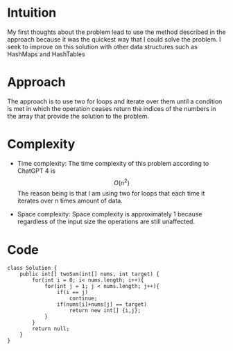# Intuition
My first thoughts about the problem lead to use the method described in the approach because it was the quickest way that I could solve the problem. I seek to improve on this solution with other data structures such as HashMaps and HashTables

# Approach
The approach is to use two for loops and iterate over them until a condition is met in which the operation ceases return the indices of the numbers in the array that provide the solution to the problem.

# Complexity
- Time complexity:
The time complexity of this problem according to ChatGPT 4 is $$O(n^2)$$
The reason being is that I am using two for loops that each time it iterates over n times amount of data.

- Space complexity:
Space complexity is approximately 1 because regardless of the input size the operations are still unaffected.

# Code
```
class Solution {
    public int[] twoSum(int[] nums, int target) {
        for(int i = 0; i< nums.length; i++){
            for(int j = 1; j < nums.length; j++){
                if(i == j)
                    continue;
                if(nums[i]+nums[j] == target)
                    return new int[] {i,j};
            }
        }
        return null;
    }
}
```